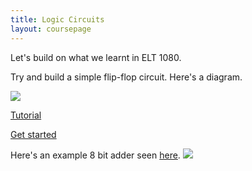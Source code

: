 ```yaml
---
title: Logic Circuits
layout: coursepage
---
```


Let's build on what we learnt in ELT 1080.

Try and build a simple flip-flop circuit. Here's a diagram.

![](http://upload.wikimedia.org/wikipedia/commons/c/c6/R-S_mk2.gif)

[Tutorial](http://code.google.com/p/simcir/wiki/Usage)

[Get started](http://simcironline.appspot.com/user/edit)

Here's an example 8 bit adder seen [here](/courses/ELT1080/1-ControlSystem/4-Control/).
<a href="http://simcironline.appspot.com/circuit?key=ag5zfnNpbWNpcm9ubGluZXIzCxIEVXNlciIVMTE0MzQyMjIyOTc3NzM4MDM2MjM4DAsSB0NpcmN1aXQYgICAgIDkkQsM"><img border="0" src="http://simcironline.appspot.com/circuit?fmt=img&key=ag5zfnNpbWNpcm9ubGluZXIzCxIEVXNlciIVMTE0MzQyMjIyOTc3NzM4MDM2MjM4DAsSB0NpcmN1aXQYgICAgIDkkQsM"/></a>

